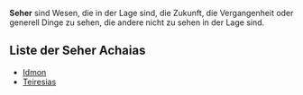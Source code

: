 **Seher** sind Wesen, die in der Lage sind, die Zukunft, die Vergangenheit oder generell Dinge zu sehen, die andere nicht zu sehen in der Lage sind.

## Liste der Seher Achaias

* [Idmon](/idmon/)
* [Teiresias](/teiresias/)
